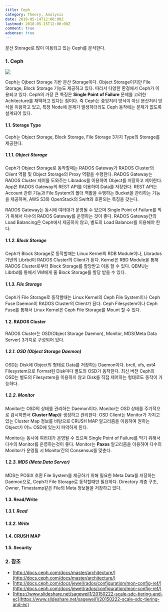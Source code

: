 ```yaml
---
title: Ceph
category: Theory, Analysis
date: 2018-05-14T12:00:00Z
lastmod: 2018-05-15T12:00:00Z
comment: true
adsense: true
---
```


분산 Storage로 많이 이용되고 있는 Ceph를 분석한다.

### 1. Ceph

![]({{site.baseurl}}/images/theory_analysis/Ceph/Ceph_Architecture.PNG)

Ceph는 Ojbect Storage 기반 분산 Storage이다. Object Storage이지만 File Storage, Block Storage 기능도 제공하고 있다. 따라서 다양한 환경에서 Ceph가 이용되고 있다. Ceph의 가장 큰 특징은 **Single Point of Failure** 문제를 고려한 Achitecture를 채택하고 있다는 점이다. 즉 Ceph는 중앙처리 방식이 아닌 분산처리 방식을 이용하고 있고, 특정 Node에 문제가 발생하더라도 Ceph 동작에는 문제가 없도록 설계되어 있다.

#### 1.1. Storage Type

Ceph는 Object Storage, Block Storage, File Storage 3가지 Type의 Storage를 제공한다.

##### 1.1.1. Object Storage

Ceph가 Object Storage로 동작할때는 RADOS Gateway가 RADOS Cluster의 Client 역활 및 Object Storage의 Proxy 역활을 수행한다. RADOS Gateway는 RADOS Cluster 제어를 도와주는 Librados를 이용하여 Object를 저장하고 제어한다. App은 RADOS Gateway의 REST API를 이용하여 Data를 저장한다. REST API는 Account 관련 기능과 File System의 폴더 역활을 수행하는 Bucket을 관리하는 기능을 제공하며, AWS S3와 OpenStack의 Swift와 호환되는 특징을 갖는다.

RADOS Gateway는 동시에 여러대가 운영될 수 있으며 Single Point of Failure를 막기 위해서 다수의 RADOS Gateway를 운영하는 것이 좋다. RADOS Gateway간의 Load Balancing은 Ceph에서 제공하지 않고, 별도의 Load Balancer를 이용해야 한다.

##### 1.1.2. Block Storage

Ceph가 Block Storage로 동작할때는 Linux Kernel의 RDB Module이나, Librados 기반의 Librbd이 RADOS Cluster의 Client가 된다. Kernel은 RBD Module을 통해 RADOS Cluster로부터 Block Storage를 할당받고 이용 할 수 있다. QEMU는 Librbd를 통해서 VM에게 줄 Block Storage를 할당 받을 수 있다.

##### 1.1.3. File Storage 

Ceph가 File Storage로 동작할때는 Linux Kernel의 Ceph File System이나 Ceph Fuse Daemon이 RADOS Cluster의 Client가 된다. Ceph Filesystem이나 Ceph Fuse를 통해서 Linux Kernel은 Ceph File Storage를 Mount 할 수 있다.

#### 1.2. RADOS Cluster

RADOS Cluster는 OSD(Object Storage Daemon), Monitor, MDS(Meta Data Server) 3가지로 구성되어 있다.

##### 1.2.1. OSD (Object Storage Daemon)

OSD는 Disk에 Object의 형태로 Data를 저장하는 Daemon이다. brctl, xfs, ext4 Filesystem으로 Format된 Disk마다 별도의 OSD가 동작한다. 최신 버전 Ceph의 OSD는 별도의 Filesystem을 이용하지 않고 Disk를 직접 제어하는 형태로도 동작이 가능하다.

##### 1.2.2. Monitor

Monitor는 OSD의 상태를 관리하는 Daemon이다. Monitor는 OSD 상태를 주기적으로 감시하면서 **Cluster Map**을 생성하고 관리한다. OSD Client는 Monitor가 가지고 있는 Cluster Map 정보를 바탕으로 CRUSH MAP 알고리즘을 이용하여 원하는 Object가 어느 OSD에 있는지 파악하게 된다.

Monitor는 동시에 여러대가 운영될 수 있으며 Single Point of Failure를 막기 위해서 다수의 Monitor를 운영하는것이 좋다. Monitor는 **Paxos** 알고리즘을 이용하여 다수의 Monitor가 운영될 시 Monitor간의 Consensus를 맞춘다.

##### 1.2.3. MDS (Meta Data Server)

MDS는 POSIX 호환 File System를 제공하기 위해 필요한 Meta Data를 저장하는 Daemon으로, Ceph가 File Storage로 동작할때만 필요하다. Directory 계층 구조, Owner, Timestamp같은 File의 Meta 정보들을 저장하고 있다. 

#### 1.3. Read/Write

##### 1.3.1. Read

##### 1.3.2. Write

#### 1.4. CRUSH MAP

#### 1.5. Security

### 2. 참조

* [http://docs.ceph.com/docs/master/architecture/](http://docs.ceph.com/docs/master/architecture/)
* [http://docs.ceph.com/docs/jewel/rados/configuration/mon-config-ref/](http://docs.ceph.com/docs/jewel/rados/configuration/mon-config-ref/)
* [https://www.slideshare.net/sageweil1/20150222-scale-sdc-tiering-and-ec](https://www.slideshare.net/sageweil1/20150222-scale-sdc-tiering-and-ec)
